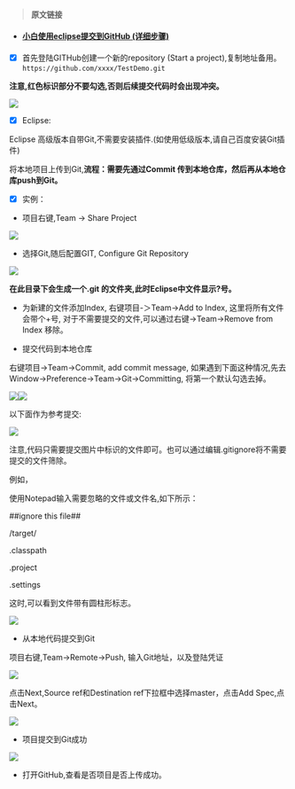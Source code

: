 > #### 原文链接

* #### [小白使用eclipse提交到GitHub \(详细步骤\)](https://blog.csdn.net/bendanany/article/details/78891804)

* [x] 首先登陆GITHub创建一个新的repository \(Start a project\),复制地址备用。`https://github.com/xxxx/TestDemo.git`

**注意,红色标识部分不要勾选,否则后续提交代码时会出现冲突。**

![](/assets/g1.png)

* [x] Eclipse:

Eclipse 高级版本自带Git,不需要安装插件.\(如使用低级版本,请自己百度安装Git插件\)

将本地项目上传到Git,**流程：需要先通过Commit 传到本地仓库，然后再从本地仓库push到Git。**

* [x] 实例：

* 项目右键,Team -&gt; Share Project

![](/assets/g2.png)

* 选择Git,随后配置GIT, Configure Git Repository

![](/assets/g3.png)

**在此目录下会生成一个.git 的文件夹,此时Eclipse中文件显示?号。**

* 为新建的文件添加Index, 右键项目-＞Team-&gt;Add to Index, 这里将所有文件会带个+号, 对于不需要提交的文件,可以通过右键-&gt;Team-&gt;Remove from Index 移除。

* 提交代码到本地仓库

右键项目-&gt;Team-&gt;Commit,  add commit message, 如果遇到下面这种情况,先去Window-&gt;Preference-&gt;Team-&gt;Git-&gt;Committing, 将第一个默认勾选去掉。

![](/assets/g5.png)![](/assets/g6.png)

以下面作为参考提交:

![](/assets/g7.png)

注意,代码只需要提交图片中标识的文件即可。也可以通过编辑.gitignore将不需要提交的文件筛除。

例如，

使用Notepad输入需要忽略的文件或文件名,如下所示：

\#\#ignore this file\#\#

/target/

.classpath

.project

.settings

这时,可以看到文件带有圆柱形标志。

![](/assets/k10.png)

* 从本地代码提交到Git

项目右键,Team-&gt;Remote-&gt;Push, 输入Git地址，以及登陆凭证

![](/assets/g8.png)

点击Next,Source ref和Destination ref下拉框中选择master，点击Add Spec,点击Next。

![](/assets/g9t.png)

* 项目提交到Git成功

![](/assets/g10.png)

* 打开GitHub,查看是否项目是否上传成功。



